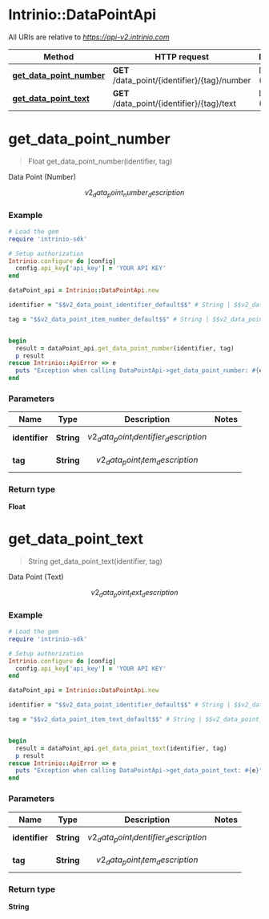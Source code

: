 # Intrinio::DataPointApi

All URIs are relative to *https://api-v2.intrinio.com*

Method | HTTP request | Description
------------- | ------------- | -------------
[**get_data_point_number**](DataPointApi.md#get_data_point_number) | **GET** /data_point/{identifier}/{tag}/number | Data Point (Number)
[**get_data_point_text**](DataPointApi.md#get_data_point_text) | **GET** /data_point/{identifier}/{tag}/text | Data Point (Text)


# **get_data_point_number**
> Float get_data_point_number(identifier, tag)

Data Point (Number)

$$v2_data_point_number_description$$

### Example
```ruby
# Load the gem
require 'intrinio-sdk'

# Setup authorization
Intrinio.configure do |config|
  config.api_key['api_key'] = 'YOUR API KEY'
end

dataPoint_api = Intrinio::DataPointApi.new

identifier = "$$v2_data_point_identifier_default$$" # String | $$v2_data_point_identifier_description$$

tag = "$$v2_data_point_item_number_default$$" # String | $$v2_data_point_item_description$$


begin
  result = dataPoint_api.get_data_point_number(identifier, tag)
  p result
rescue Intrinio::ApiError => e
  puts "Exception when calling DataPointApi->get_data_point_number: #{e}"
end
```

### Parameters

Name | Type | Description  | Notes
------------- | ------------- | ------------- | -------------
 **identifier** | **String**| $$v2_data_point_identifier_description$$ | 
 **tag** | **String**| $$v2_data_point_item_description$$ | 

### Return type

**Float**

# **get_data_point_text**
> String get_data_point_text(identifier, tag)

Data Point (Text)

$$v2_data_point_text_description$$

### Example
```ruby
# Load the gem
require 'intrinio-sdk'

# Setup authorization
Intrinio.configure do |config|
  config.api_key['api_key'] = 'YOUR API KEY'
end

dataPoint_api = Intrinio::DataPointApi.new

identifier = "$$v2_data_point_identifier_default$$" # String | $$v2_data_point_identifier_description$$

tag = "$$v2_data_point_item_text_default$$" # String | $$v2_data_point_item_description$$


begin
  result = dataPoint_api.get_data_point_text(identifier, tag)
  p result
rescue Intrinio::ApiError => e
  puts "Exception when calling DataPointApi->get_data_point_text: #{e}"
end
```

### Parameters

Name | Type | Description  | Notes
------------- | ------------- | ------------- | -------------
 **identifier** | **String**| $$v2_data_point_identifier_description$$ | 
 **tag** | **String**| $$v2_data_point_item_description$$ | 

### Return type

**String**

